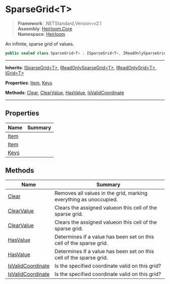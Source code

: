 # SparseGrid\<T>

> **Framework**: .NETStandard,Version=v2.1  
> **Assembly**: [Heirloom.Core][0]  
> **Namespace**: [Heirloom][0]  

An infinite, sparse grid of values.

```cs
public sealed class SparseGrid<T> : ISparseGrid<T>, IReadOnlySparseGrid<T>, IReadOnlyGrid<T>, IGrid<T>
```

--------------------------------------------------------------------------------

**Inherits**: [ISparseGrid\<T>][1], [IReadOnlySparseGrid\<T>][2], [IReadOnlyGrid\<T>][3], [IGrid\<T>][4]

**Properties**: [Item][5], [Keys][6]

**Methods**: [Clear][7], [ClearValue][8], [HasValue][9], [IsValidCoordinate][10]

--------------------------------------------------------------------------------

## Properties

| Name      | Summary |
|-----------|---------|
| [Item][5] |         |
| [Item][5] |         |
| [Keys][6] |         |

## Methods

| Name                    | Summary                                                             |
|-------------------------|---------------------------------------------------------------------|
| [Clear][7]              | Removes all values in the grid, marking everything as unoccupied.   |
| [ClearValue][8]         | Clears the assigned valueon this cell of the sparse grid.           |
| [ClearValue][8]         | Clears the assigned valueon this cell of the sparse grid.           |
| [HasValue][9]           | Determines if a value has been set on this cell of the sparse grid. |
| [HasValue][9]           | Determines if a value has been set on this cell of the sparse grid. |
| [IsValidCoordinate][10] | Is the specified coordinate valid on this grid?                     |
| [IsValidCoordinate][10] | Is the specified coordinate valid on this grid?                     |

[0]: ..\Heirloom.Core.md
[1]: Heirloom.ISparseGrid[T].md
[2]: Heirloom.IReadOnlySparseGrid[T].md
[3]: Heirloom.IReadOnlyGrid[T].md
[4]: Heirloom.IGrid[T].md
[5]: Heirloom.SparseGrid[T].Item.md
[6]: Heirloom.SparseGrid[T].Keys.md
[7]: Heirloom.SparseGrid[T].Clear.md
[8]: Heirloom.SparseGrid[T].ClearValue.md
[9]: Heirloom.SparseGrid[T].HasValue.md
[10]: Heirloom.SparseGrid[T].IsValidCoordinate.md
